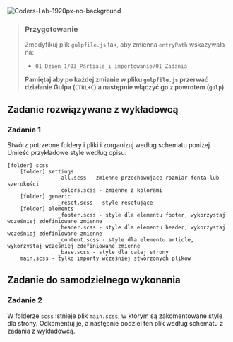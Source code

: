 ![Coders-Lab-1920px-no-background](https://user-images.githubusercontent.com/30623667/104709394-2cabee80-571f-11eb-9518-ea6a794e558e.png)


> ### Przygotowanie
> Zmodyfikuj plik `gulpfile.js` tak, aby zmienna `entryPath` wskazywała na:
> -  `01_Dzien_1/03_Partials_i_importowanie/01_Zadania`
>
> **Pamiętaj aby po każdej zmianie w pliku `gulpfile.js` przerwać działanie Gulpa (`CTRL+C`) a następnie włączyć go z powrotem (`gulp`).**

## Zadanie rozwiązywane z wykładowcą

### Zadanie 1

Stwórz potrzebne foldery i pliki i zorganizuj  według schematu poniżej.
Umieść przykładowe style według opisu:

```
[folder] scss
    [folder] settings
                _all.scss - zmienne przechowujące rozmiar fonta lub szerokości
                _colors.scss - zmienne z kolorami
    [folder] generic
                _reset.scss - style resetujące
    [folder] elements
                _footer.scss - style dla elementu footer, wykorzystaj wcześniej zdefiniowane zmienne
                _header.scss - style dla elementu header, wykorzystaj wcześniej zdefiniowane zmienne
                _content.scss - style dla elementu article, wykorzystaj wcześniej zdefiniowane zmienne
                _base.scss - style dla całej strony
    main.scss - tylko importy wcześniej stworzonych plików
```

## Zadanie do samodzielnego wykonania

### Zadanie 2
W folderze `scss` istnieje plik `main.scss`, w którym są zakomentowane style dla strony. Odkomentuj je, a następnie podziel ten plik według schematu z zadania z wykładowcą.
